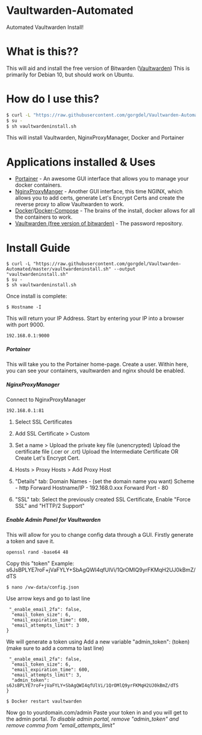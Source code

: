 # Vaultwarden-Automated
Automated Vaultwarden Install!

# What is this??
This will aid and install the free version of Bitwarden ([Vaultwarden](https://github.com/dani-garcia/vaultwarden))
This is primarily for Debian 10, but should work on Ubuntu.

# How do I use this?
```bash
$ curl -L "https://raw.githubusercontent.com/gorgdel/Vaultwarden-Automated/master/vaultwardeninstall.sh" --output "vaultwardeninstall.sh"
$ su -
$ sh vaultwardeninstall.sh
```
This will install Vaultwarden, NginxProxyManager, Docker and Portainer

# Applications installed & Uses
* [Portainer](https://www.portainer.io/) - An awesome GUI interface that allows you to manage your docker containers.
* [NginxProxyManger](https://nginxproxymanager.com/) - Another GUI interface, this time NGINX, which allows you to add certs, generate Let's Encrypt Certs and create the reverse proxy to allow Vaultwarden to work.
* [Docker](https://www.docker.com/)/[Docker-Compose](https://docs.docker.com/compose/) - The brains of the install, docker allows for all the containers to work.
* [Vaultwarden (free version of bitwarden)](https://bitwarden.com/) - The password repository.

# Install Guide
```
$ curl -L "https://raw.githubusercontent.com/gorgdel/Vaultwarden-Automated/master/vaultwardeninstall.sh" --output "vaultwardeninstall.sh"
$ su -
$ sh vaultwardeninstall.sh
```
Once install is complete:
```
$ Hostname -I
```
This will return your IP Address. Start by entering your IP into a browser with port 9000.
```
192.168.0.1:9000
```
##### Portainer
This will take you to the Portainer home-page. Create a user.
Within here, you can see your containers, vaultwarden and nginx should be enabled.

##### NginxProxyManager
Connect to NginxProxyManager
```
192.168.0.1:81
```
1. Select SSL Certificates

2. Add SSL Certificate > Custom

3. Set a name >
Upload the private key file (unencrypted)
Upload the certificate file (.cer or .crt)
Upload the Intermediate Certificate
OR
Create Let's Encrypt Cert.

4. Hosts > Proxy Hosts > Add Proxy Host

5. "Details" tab:
Domain Names - (set the domain name you want)
Scheme - http
Forward Hostname/IP - 192.168.0.xxx
Forward Port - 80

6. "SSL" tab:
Select the previously created SSL Certificate, Enable "Force SSL" and "HTTP/2 Support"

##### Enable Admin Panel for Vaultwarden
This will allow for you to change config data through a GUI.
Firstly generate a token and save it.
```
openssl rand -base64 48
```
Copy this "token"
Example: s6JsBPLYE7roF+jVaFYLY+SbAgQWI4qfUlVi/1QrOMlQ9yrFKMqH2UJ0kBmZ/dTS
```
$ nano /vw-data/config.json
```
Use arrow keys and go to last line

```
 "_enable_email_2fa": false,
  "email_token_size": 6,
  "email_expiration_time": 600,
  "email_attempts_limit": 3
}
```
We will generate a token using
Add a new variable "admin_token": (token)
(make sure to add a comma to last line)
```
 "_enable_email_2fa": false,
  "email_token_size": 6,
  "email_expiration_time": 600,
  "email_attempts_limit": 3,
  "admin_token": s6JsBPLYE7roF+jVaFYLY+SbAgQWI4qfUlVi/1QrOMlQ9yrFKMqH2UJ0kBmZ/dTS
}
```
```
$ Docker restart vaultwarden
```
Now go to yourdomain.com/admin
Paste your token in and you will get to the admin portal.
*To disable admin portal, remove "admin_token" and remove comma from "email_attempts_limit"*
